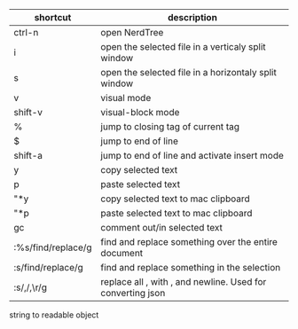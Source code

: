 shortcut            | description
--------------------|-----------
ctrl-n              | open NerdTree
i                   | open the selected file in a verticaly split window
s                   | open the selected file in a horizontaly split window
v                   | visual mode
shift-v             | visual-block mode
%                   | jump to closing tag of current tag
$                   | jump to end of line
shift-a             | jump to end of line and activate insert mode
y                   | copy selected text
p                   | paste selected text
"*y                 | copy  selected text to mac clipboard
"*p                 | paste selected text to mac clipboard
gc                  | comment out/in selected text
:%s/find/replace/g  | find and replace something over the entire document
:s/find/replace/g   | find and replace something in the selection
:s/,/,\r/g          | replace all , with , and newline. Used for converting json
string to readable object
